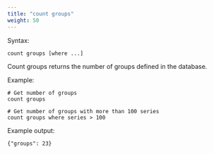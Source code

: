 ```yaml
---
title: "count groups"
weight: 50
---
```


Syntax:

	count groups [where ...]

Count groups returns the number of groups defined in the database.

Example:

	# Get number of groups
	count groups

	# Get number of groups with more than 100 series
	count groups where series > 100

Example output:

	{"groups": 23}